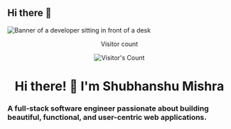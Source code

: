 ## Hi there 👋

<!--
**shubhanshu0006/shubhanshu0006** is a ✨ _special_ ✨ repository because its `README.md` (this file) appears on your GitHub profile.

Here are some ideas to get you started:

- 🔭 I’m currently working on ...
- 🌱 I’m currently learning ...
- 👯 I’m looking to collaborate on ...
- 🤔 I’m looking for help with ...
- 💬 Ask me about ...
- 📫 How to reach me: ...
- 😄 Pronouns: ...
- ⚡ Fun fact: ...
--><img src="https://github.com/{USERNAME}/{USERNAME}/blob/main/software-developer.png" alt="Banner of a developer sitting in front of a desk">
<div align="center"> 
  <p>Visitor count</p>
  <img src="https://profile-counter.glitch.me/shubhanshu0006/count.svg" alt="Visitor's Count" />
</div>

<div align="center">
  <lottie-player src="https://assets2.lottiefiles.com/packages/lf20_qp1q7mct.json"  background="transparent"  speed="1"  style="width: 150px; height: 150px;"  loop autoplay></lottie-player>
  <h1>Hi there! 👋 I'm Shubhanshu Mishra</h1>
</div>

<script src="https://unpkg.com/@lottiefiles/lottie-player@latest/dist/lottie-player.js"></script>


### A full-stack software engineer passionate about building beautiful, functional, and user-centric web applications.
